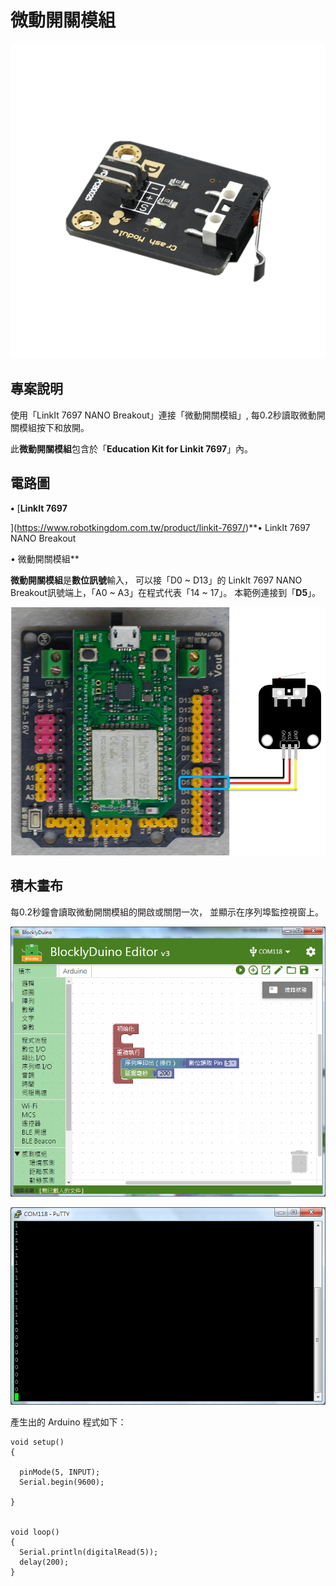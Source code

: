 # 微動開關模組

![](../.gitbook/assets/linkit7697_microswitch_00.png)

## 專案說明

使用「LinkIt 7697 NANO Breakout」連接「微動開關模組」, 每0.2秒讀取微動開關模組按下和放開。
  
此**微動開關模組**包含於「**Education Kit for Linkit 7697**」內。

## 電路圖

**•**	[**LinkIt 7697**
  
](https://www.robotkingdom.com.tw/product/linkit-7697/)**•	LinkIt 7697 NANO Breakout
  
•	微動開關模組**

**微動開關模組**是**數位訊號**輸入， 可以接「D0 ~ D13」的 LinkIt 7697 NANO Breakout訊號端上，「A0 ~ A3」在程式代表「14 ~ 17」。 本範例連接到「**D5**」。

![](../.gitbook/assets/linkit7697_microswitch_01.png)

## 積木畫布

每0.2秒鐘會讀取微動開關模組的開啟或關閉一次， 並顯示在序列埠監控視窗上。

![](../.gitbook/assets/linkit7697_microswitch_02.png)

![](../.gitbook/assets/linkit7697_microswitch_03.png)

產生出的 Arduino 程式如下：

```text
void setup()
{

  pinMode(5, INPUT);
  Serial.begin(9600);

}


void loop()
{
  Serial.println(digitalRead(5));
  delay(200);
}

```



